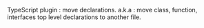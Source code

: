 TypeScript plugin : move declarations. a.k.a : move class, function, interfaces top level declarations to
another file. 